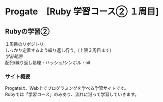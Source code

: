 # Progate　[Ruby 学習コース② １周目]

## Rubyの学習②
１周目のリポジトリ。  
しっかり定着するよう繰り返し行う。(上限３周目まで)  
*学習範囲*   
配列/繰り返し処理・ハッシュ/シンボル・nil

### サイト概要
Progateは、Web上でプログラミングを学べる学習サイトです。  
Rubyでは「学習コース」のみあり、流れに沿って学習していきます。